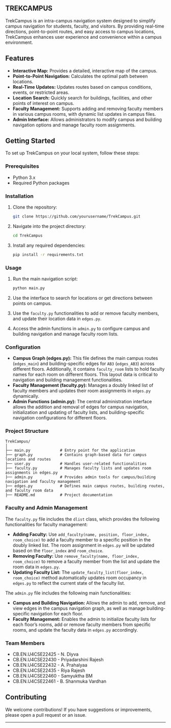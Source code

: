 
## TREKCAMPUS

TrekCampus is an intra-campus navigation system designed to simplify campus navigation for students, faculty, and visitors. By providing real-time directions, point-to-point routes, and easy access to campus locations, TrekCampus enhances user experience and convenience within a campus environment.

## Features

- **Interactive Map:** Provides a detailed, interactive map of the campus.
- **Point-to-Point Navigation:** Calculates the optimal path between locations.
- **Real-Time Updates:** Updates routes based on campus conditions, events, or restricted areas.
- **Location Search:** Quickly search for buildings, facilities, and other points of interest on campus.
- **Faculty Management:** Supports adding and removing faculty members in various campus rooms, with dynamic list updates in campus files.
- **Admin Interface:** Allows administrators to modify campus and building navigation options and manage faculty room assignments.

## Getting Started

To set up TrekCampus on your local system, follow these steps:

### Prerequisites

- Python 3.x
- Required Python packages

### Installation

1. Clone the repository:

   ```bash
   git clone https://github.com/yourusername/TrekCampus.git
   ```

2. Navigate into the project directory:

   ```bash
   cd TrekCampus
   ```

3. Install any required dependencies:

   ```bash
   pip install -r requirements.txt
   ```

### Usage

1. Run the main navigation script:

   ```bash
   python main.py
   ```

2. Use the interface to search for locations or get directions between points on campus.
3. Use the `faculty.py` functionalities to add or remove faculty members, and update their location data in `edges.py`.
4. Access the admin functions in `admin.py` to configure campus and building navigation and manage faculty room lists.

### Configuration

- **Campus Graph (edges.py):** This file defines the main campus routes (`edges_main`) and building-specific edges for `AB3` (`edges_AB3`) across different floors. Additionally, it contains `faculty_room` lists to hold faculty names for each room on different floors. This layout data is critical to navigation and building management functionalities.
- **Faculty Management (faculty.py):** Manages a doubly linked list of faculty members and updates their room assignments in `edges.py` dynamically.
- **Admin Functions (admin.py):** The central administration interface allows the addition and removal of edges for campus navigation, initialization and updating of faculty lists, and building-specific navigation configurations for different floors.

### Project Structure

```
TrekCampus/
│
├── main.py             # Entry point for the application
├── graph.py            # Contains graph-based data for campus locations and routes
├── user.py             # Handles user-related functionalities
├── faculty.py          # Manages faculty lists and updates room assignments in edges.py
├── admin.py            # Provides admin tools for campus/building navigation and faculty management
├── edges.py            # Defines main campus routes, building routes, and faculty room data
├── README.md           # Project documentation
```

### Faculty and Admin Management

The `faculty.py` file includes the `dlist` class, which provides the following functionalities for faculty management:

- **Adding Faculty:** Use `add_faculty(name, position, floor_index, room_choice)` to add a faculty member to a specific position in the doubly linked list. The room assignment in `edges.py` will be updated based on the `floor_index` and `room_choice`.
- **Removing Faculty:** Use `remove_faculty(name, floor_index, room_choice)` to remove a faculty member from the list and update the room data in `edges.py`.
- **Updating Faculty List:** The `update_faculty_list(floor_index, room_choice)` method automatically updates room occupancy in `edges.py` to reflect the current state of the faculty list.

The `admin.py` file includes the following main functionalities:

- **Campus and Building Navigation:** Allows the admin to add, remove, and view edges in the campus navigation graph, as well as manage building-specific navigation for each floor.
- **Faculty Management:** Enables the admin to initialize faculty lists for each floor’s rooms, add or remove faculty members from specific rooms, and update the faculty data in `edges.py` accordingly.

### Team Members
- CB.EN.U4CSE22425 - N. Diyva
- CB.EN.U4CSE22430 - Priyadarshini Rajesh 
- CB.EN.U4CSE22432 - A. Prahalyaa
- CB.EN.U4CSE22435 - Riya Rajesh
- CB.EN.U4CSE22460 - Samyuktha BM
- CB.EN.U4CSE22461 - B. Shanmuka Vardhan


## Contributing

We welcome contributions! If you have suggestions or improvements, please open a pull request or an issue.


---
